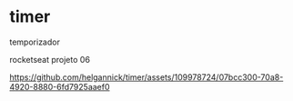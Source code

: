 # timer
temporizador 

rocketseat projeto 06


https://github.com/helgannick/timer/assets/109978724/07bcc300-70a8-4920-8880-6fd7925aaef0

